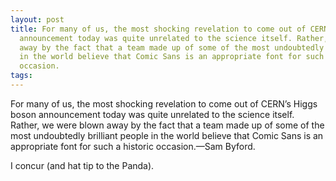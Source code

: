 ```yaml
---
layout: post
title: For many of us, the most shocking revelation to come out of CERN’s Higgs boson
  announcement today was quite unrelated to the science itself. Rather, we were blown
  away by the fact that a team made up of some of the most undoubtedly brilliant people
  in the world believe that Comic Sans is an appropriate font for such a historic
  occasion.
tags: 
---
```

For many of us, the most shocking revelation to come out of CERN’s Higgs boson announcement today was quite unrelated to the science itself. Rather, we were blown away by the fact that a team made up of some of the most undoubtedly brilliant people in the world believe that Comic Sans is an appropriate font for such a historic occasion.—Sam Byford.

I concur (and hat tip to the Panda).
